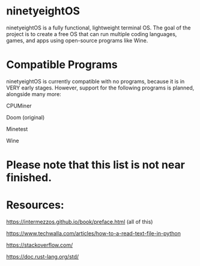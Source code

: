 # ninetyeightOS
ninetyeightOS is a fully functional, lightweight terminal OS.
The goal of the project is to create a free OS that can run multiple coding languages, games, and apps using open-source programs like Wine.
# Compatible Programs
ninetyeightOS is currently compatible with no programs, because it is in VERY early stages. However, support for the following programs is planned, alongside many more:
  
CPUMiner

Doom (original)

Minetest

Wine
  
# Please note that this list is not near finished.

# Resources:

https://intermezzos.github.io/book/preface.html (all of this)

https://www.techwalla.com/articles/how-to-a-read-text-file-in-python

https://stackoverflow.com/

https://doc.rust-lang.org/std/

